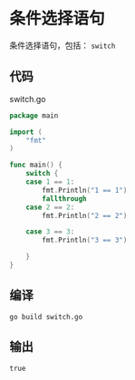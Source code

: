 # 条件选择语句

条件选择语句，包括： `switch`

## 代码

switch.go

```go
package main

import (
	"fmt"
)

func main() {
	switch {
	case 1 == 1:
		fmt.Println("1 == 1")
		fallthrough
	case 2 == 2:
		fmt.Println("2 == 2")

	case 3 == 3:
		fmt.Println("3 == 3")

	}
}

```

## 编译

```
go build switch.go
```

## 输出

```
true
```
